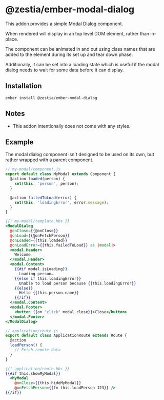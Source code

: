 # @zestia/ember-modal-dialog

This addon provides a simple Modal Dialog component.

When rendered will display in an top level DOM element, rather than in-place.

The component can be animated in and out using class names that are added to the element during its set up and tear down phase.

Additionally, it can be set into a loading state which is useful if the modal dialog needs to wait for some data before it can display.

## Installation

```
ember install @zestia/ember-modal-dialog
```

## Notes

- This addon intentionally does not come with any styles.

## Example

The modal dialog component isn't designed to be used on its own, but rather wrapped with a parent component.

```javascript
// my-modal/component.js
export default class MyModal extends Component {
  @action loaded(person) {
    set(this, 'person', person);
  }

  @action failedToLoad(error) {
    set(this, 'loadingError', error.message);
  }
}
```

```handlebars
{{! my-modal/template.hbs }}
<ModalDialog
  @onClose={{@onClose}}
  @onLoad={{@onFetchPerson}}
  @onLoaded={{this.loaded}}
  @onLoadError={{this.failedToLoad}} as |modal|>
  <modal.Header>
    Welcome
  </modal.Header>
  <modal.Content>
    {{#if modal.isLoading}}
      Loading person…
    {{else if this.loadingError}}
      Unable to load person because {{this.loadingError}}
    {{else}}
      Hello {{this.person.name}}
    {{/if}}
  </modal.Content>
  <modal.Footer>
    <button {{on "click" modal.close}}>Close</button>
  </modal.Footer>
</ModalDialog>
```

```javascript
// application/route.js
export default class ApplicationRoute extends Route {
  @action
  loadPerson() {
    // Fetch remote data
  }
}
```

```handlebars
{{! application/route.hbs }}
{{#if this.showMyModal}}
  <MyModal
    @onClose={{this.hideMyModal}}
    @onFetchPerson={{fn this.loadPerson 123}} />
{{/if}}
```
